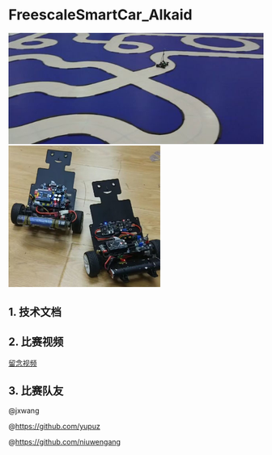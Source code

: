 # FreescaleSmartCar_Alkaid

<img src="pic2.jpeg"   /> <img src="pic1.jpeg"     width = "300" height = "280"   />  

## 1. 技术文档
## 2. 比赛视频
[留念视频](https://www.bilibili.com/video/BV1qV411e72Q/?spm_id_from=333.999.0.0)

## 3. 比赛队友

@jxwang

@https://github.com/yupuz

@https://github.com/niuwengang  
